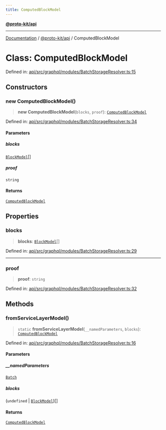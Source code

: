 ```yaml
---
title: ComputedBlockModel
---
```


[**@proto-kit/api**](../README.md)

***

[Documentation](../../../README.md) / [@proto-kit/api](../README.md) / ComputedBlockModel

# Class: ComputedBlockModel

Defined in: [api/src/graphql/modules/BatchStorageResolver.ts:15](https://github.com/proto-kit/framework/blob/b953c754e500c62f01fbbd6d09adfb2f5577269d/packages/api/src/graphql/modules/BatchStorageResolver.ts#L15)

## Constructors

### new ComputedBlockModel()

> **new ComputedBlockModel**(`blocks`, `proof`): [`ComputedBlockModel`](ComputedBlockModel.md)

Defined in: [api/src/graphql/modules/BatchStorageResolver.ts:34](https://github.com/proto-kit/framework/blob/b953c754e500c62f01fbbd6d09adfb2f5577269d/packages/api/src/graphql/modules/BatchStorageResolver.ts#L34)

#### Parameters

##### blocks

[`BlockModel`](BlockModel.md)[]

##### proof

`string`

#### Returns

[`ComputedBlockModel`](ComputedBlockModel.md)

## Properties

### blocks

> **blocks**: [`BlockModel`](BlockModel.md)[]

Defined in: [api/src/graphql/modules/BatchStorageResolver.ts:29](https://github.com/proto-kit/framework/blob/b953c754e500c62f01fbbd6d09adfb2f5577269d/packages/api/src/graphql/modules/BatchStorageResolver.ts#L29)

***

### proof

> **proof**: `string`

Defined in: [api/src/graphql/modules/BatchStorageResolver.ts:32](https://github.com/proto-kit/framework/blob/b953c754e500c62f01fbbd6d09adfb2f5577269d/packages/api/src/graphql/modules/BatchStorageResolver.ts#L32)

## Methods

### fromServiceLayerModel()

> `static` **fromServiceLayerModel**(`__namedParameters`, `blocks`): [`ComputedBlockModel`](ComputedBlockModel.md)

Defined in: [api/src/graphql/modules/BatchStorageResolver.ts:16](https://github.com/proto-kit/framework/blob/b953c754e500c62f01fbbd6d09adfb2f5577269d/packages/api/src/graphql/modules/BatchStorageResolver.ts#L16)

#### Parameters

##### \_\_namedParameters

[`Batch`](../../sequencer/interfaces/Batch.md)

##### blocks

(`undefined` \| [`BlockModel`](BlockModel.md))[]

#### Returns

[`ComputedBlockModel`](ComputedBlockModel.md)
